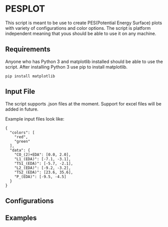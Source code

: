 # PESPLOT
This script is meant to be use to create PES(Potential Energy Surface) plots with
variety of configurations and color options. The script is platform independent meaning
that yous should be able to use it on any machine.
## Requirements
Anyone who has Python 3 and matplotlib installed should be able to use the script.
After installing Python 3 use pip to install matplotlib.

    pip install matplotlib

## Input File
The script supports .json files at the moment. Support for excel files will be added in
future.

Example input files look like:

    {
      "colors": [
        "red",
        "green"
      ],
      "data": {
        "CO_(2)+EDA": [0.0, 2.0],
        "L1_(EDA)": [-7.1, -3.1],
        "TS1_(EDA)": [-5.7, -2.1],
        "L2_(EDA)": [-9.2, -3.2],
        "TS2_(EDA)": [23.6, 35.6],
        "P_(EDA)": [-9.5, -4.5]
      }
    }

## Configurations
## Examples


